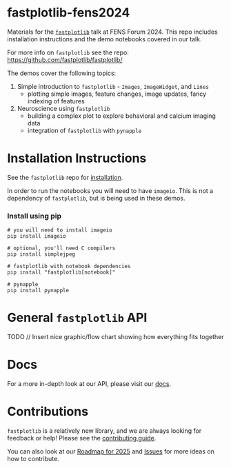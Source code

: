 # fastplotlib-fens2024

Materials for the [`fastplotlib`](https://github.com/fastplotlib/fastplotlib/) talk at FENS Forum 2024. This repo includes installation instructions and the demo notebooks covered in our talk.

For more info on `fastplotlib` see the repo: https://github.com/fastplotlib/fastplotlib/

The demos cover the following topics:
1. Simple introduction to `fastplotlib` - `Images`, `ImageWidget`, and `Lines`
   - plotting simple images, feature changes, image updates, fancy indexing of features
2. Neuroscience using `fastplotlib` 
   - building a complex plot to explore behavioral and calcium imaging data
   - integration of `fastplotlib` with `pynapple`

# Installation Instructions

See the `fastplotlib` repo for [installation](https://github.com/kushalkolar/fastplotlib#installation). 

In order to run the notebooks you will need to have `imageio`. This is not a dependency of `fastplotlib`, but is being used in these demos.

### Install using pip
```
# you will need to install imageio
pip install imageio

# optional, you'll need C compilers
pip install simplejpeg

# fastplotlib with notebook dependencies
pip install "fastplotlib[notebook]"

# pynapple
pip install pynapple
```

# General `fastplotlib` API
TODO // Insert nice graphic/flow chart showing how everything fits together

# Docs
For a more in-depth look at our API, please visit our [docs](http://fastplotlib.readthedocs.io/).

# Contributions
`fastplotlib` is a relatively new library, and we are always looking for feedback or help! Please see the [contributing guide](https://github.com/fastplotlib/fastplotlib/blob/main/CONTRIBUTING.md). 

You can also look at our [Roadmap for 2025](https://github.com/fastplotlib/fastplotlib/issues/55) and [Issues](https://github.com/fastplotlib/fastplotlib/issues) for more ideas on how to contribute.
